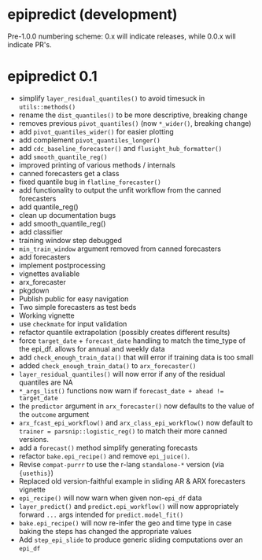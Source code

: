 # epipredict (development)

Pre-1.0.0 numbering scheme: 0.x will indicate releases, while 0.0.x will indicate PR's.

# epipredict 0.1

- simplify `layer_residual_quantiles()` to avoid timesuck in `utils::methods()`
- rename the `dist_quantiles()` to be more descriptive, breaking change
- removes previous `pivot_quantiles()` (now `*_wider()`, breaking change)
- add `pivot_quantiles_wider()` for easier plotting
- add complement `pivot_quantiles_longer()`
- add `cdc_baseline_forecaster()` and `flusight_hub_formatter()`
- add `smooth_quantile_reg()`
- improved printing of various methods / internals
- canned forecasters get a class
- fixed quantile bug in `flatline_forecaster()`
- add functionality to output the unfit workflow from the canned forecasters
- add quantile_reg()
- clean up documentation bugs
- add smooth_quantile_reg()
- add classifier
- training window step debugged
- `min_train_window` argument removed from canned forecasters
- add forecasters
- implement postprocessing
- vignettes avaliable
- arx_forecaster
- pkgdown
- Publish public for easy navigation
- Two simple forecasters as test beds
- Working vignette
- use `checkmate` for input validation
- refactor quantile extrapolation (possibly creates different results)
- force `target_date` + `forecast_date` handling to match the time_type of the
  epi_df. allows for annual and weekly data
- add `check_enough_train_data()` that will error if training data is too small
- added `check_enough_train_data()` to `arx_forecaster()`
- `layer_residual_quantiles()` will now error if any of the residual quantiles
  are NA
- `*_args_list()` functions now warn if `forecast_date + ahead != target_date`
- the `predictor` argument in `arx_forecaster()` now defaults to the value of
  the `outcome` argument
- `arx_fcast_epi_workflow()` and `arx_class_epi_workflow()` now default to
  `trainer = parsnip::logistic_reg()` to match their more canned versions.
- add a `forecast()` method simplify generating forecasts
- refactor `bake.epi_recipe()` and remove `epi_juice()`.
- Revise `compat-purrr` to use the r-lang `standalone-*` version (via
  `{usethis}`)
- Replaced old version-faithful example in sliding AR & ARX forecasters vignette
- `epi_recipe()` will now warn when given non-`epi_df` data
- `layer_predict()` and `predict.epi_workflow()` will now appropriately forward
  `...` args intended for `predict.model_fit()`
- `bake.epi_recipe()` will now re-infer the geo and time type in case baking the
  steps has changed the appropriate values
- Add `step_epi_slide` to produce generic sliding computations over an `epi_df`